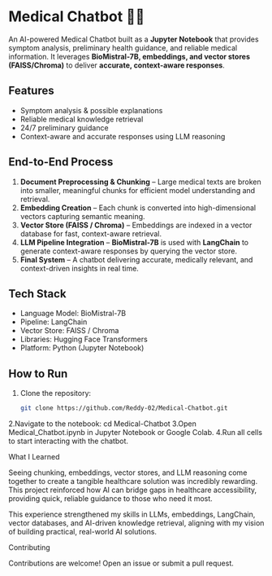 # Medical Chatbot 🤖💊

An AI-powered Medical Chatbot built as a **Jupyter Notebook** that provides symptom analysis, preliminary health guidance, and reliable medical information. It leverages **BioMistral-7B, embeddings, and vector stores (FAISS/Chroma)** to deliver **accurate, context-aware responses**.

## Features
- Symptom analysis & possible explanations
- Reliable medical knowledge retrieval
- 24/7 preliminary guidance
- Context-aware and accurate responses using LLM reasoning

## End-to-End Process
1. **Document Preprocessing & Chunking** – Large medical texts are broken into smaller, meaningful chunks for efficient model understanding and retrieval.  
2. **Embedding Creation** – Each chunk is converted into high-dimensional vectors capturing semantic meaning.  
3. **Vector Store (FAISS / Chroma)** – Embeddings are indexed in a vector database for fast, context-aware retrieval.  
4. **LLM Pipeline Integration** – **BioMistral-7B** is used with **LangChain** to generate context-aware responses by querying the vector store.  
5. **Final System** – A chatbot delivering accurate, medically relevant, and context-driven insights in real time.

## Tech Stack
- Language Model: BioMistral-7B  
- Pipeline: LangChain  
- Vector Store: FAISS / Chroma  
- Libraries: Hugging Face Transformers  
- Platform: Python (Jupyter Notebook)  

## How to Run
1. Clone the repository:
   ```bash
   git clone https://github.com/Reddy-02/Medical-Chatbot.git
2.Navigate to the notebook:
 cd Medical-Chatbot
3.Open Medical_Chatbot.ipynb in Jupyter Notebook or Google Colab.
4.Run all cells to start interacting with the chatbot.

What I Learned

Seeing chunking, embeddings, vector stores, and LLM reasoning come together to create a tangible healthcare solution was incredibly rewarding. This project reinforced how AI can bridge gaps in healthcare accessibility, providing quick, reliable guidance to those who need it most.

This experience strengthened my skills in LLMs, embeddings, LangChain, vector databases, and AI-driven knowledge retrieval, aligning with my vision of building practical, real-world AI solutions.

Contributing

Contributions are welcome! Open an issue or submit a pull request.
